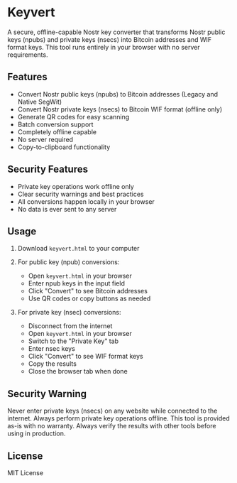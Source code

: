 # Keyvert

A secure, offline-capable Nostr key converter that transforms Nostr public keys (npubs) and private keys (nsecs) into Bitcoin addresses and WIF format keys. This tool runs entirely in your browser with no server requirements.

## Features

- Convert Nostr public keys (npubs) to Bitcoin addresses (Legacy and Native SegWit)
- Convert Nostr private keys (nsecs) to Bitcoin WIF format (offline only)
- Generate QR codes for easy scanning
- Batch conversion support
- Completely offline capable
- No server required
- Copy-to-clipboard functionality

## Security Features

- Private key operations work offline only
- Clear security warnings and best practices
- All conversions happen locally in your browser
- No data is ever sent to any server

## Usage

1. Download `keyvert.html` to your computer
2. For public key (npub) conversions:
   - Open `keyvert.html` in your browser
   - Enter npub keys in the input field
   - Click "Convert" to see Bitcoin addresses
   - Use QR codes or copy buttons as needed

3. For private key (nsec) conversions:
   - Disconnect from the internet
   - Open `keyvert.html` in your browser
   - Switch to the "Private Key" tab
   - Enter nsec keys
   - Click "Convert" to see WIF format keys
   - Copy the results
   - Close the browser tab when done

## Security Warning

Never enter private keys (nsecs) on any website while connected to the internet. Always perform private key operations offline. This tool is provided as-is with no warranty. Always verify the results with other tools before using in production.

## License

MIT License 